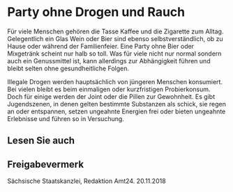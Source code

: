# Party ohne Drogen und Rauch

Für viele Menschen gehören die Tasse Kaffee und die Zigarette zum Alltag. Gelegentlich ein Glas Wein oder Bier sind ebenso selbstverständlich, ob zu Hause oder während der Familienfeier. Eine Party ohne Bier oder Mixgetränk scheint nur halb so toll. Was für viele nicht nur normal sondern auch ein Genussmittel ist, kann allerdings zur Abhängigkeit führen und bleibt selten ohne gesundheitliche Folgen.

Illegale Drogen werden hauptsächlich von jüngeren Menschen konsumiert. Bei vielen bleibt es beim einmaligen oder kurzfristigen Probierkonsum. Doch für einige werden der Joint oder die Pillen zur Gewohnheit. Es gibt Jugendszenen, in denen gelten bestimmte Substanzen als schick, sie regen an oder entspannen, setzen ungeahnte Energien frei oder bieten ungeahnte Erlebnisse und führen so in Versuchung.

## Lesen Sie auch

## Freigabevermerk

Sächsische Staatskanzlei, Redaktion Amt24. 20.11.2018
